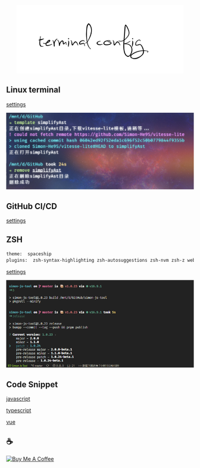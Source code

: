<span><div align="center">![picture](/images/kv.png)</div></span>

## Linux terminal
[settings](./linux/settings.json)

![ubuntu](/images/terminal.png "ubuntu terminal")


## GitHub CI/CD
[settings](./workflows/ci.yml)

## ZSH
```bash
theme:  spaceship
plugins:  zsh-syntax-highlighting zsh-autosuggestions zsh-nvm zsh-z web-search
```
[settings](./zshrc/.zshrc)

![ZSH](/images/vscode.png "zsh terminal")

## Code Snippet
[javascript](./code-snippet/javascript.json)

[typescript](./code-snippet/typescript.json)

[vue](./code-snippet/vue.json)

## :coffee: 
<a href="https://github.com/Simon-He95/sponsor" target="_blank"><img src="https://cdn.buymeacoffee.com/buttons/default-orange.png" alt="Buy Me A Coffee" style="height: 51px !important;width: 217px !important;" ></a>

